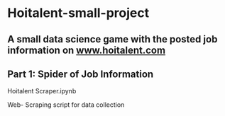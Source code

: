 # Hoitalent-small-project

## A small data science game with the posted job information on www.hoitalent.com

## Part 1: Spider of Job Information

Hoitalent Scraper.ipynb

Web- Scraping script for data collection

